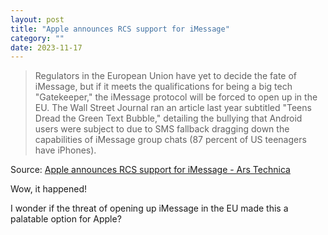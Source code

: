 ```yaml
---
layout: post
title: "Apple announces RCS support for iMessage"
category: ""
date: 2023-11-17
---
```


>Regulators in the European Union have yet to decide the fate of iMessage, but if it meets the qualifications for being a big tech "Gatekeeper," the iMessage protocol will be forced to open up in the EU. The Wall Street Journal ran an article last year subtitled "Teens Dread the Green Text Bubble," detailing the bullying that Android users were subject to due to SMS fallback dragging down the capabilities of iMessage group chats (87 percent of US teenagers have iPhones).

Source: [Apple announces RCS support for iMessage - Ars Technica](https://arstechnica.com/gadgets/2023/11/apple-announces-rcs-support-for-imessage/)

Wow, it happened!

I wonder if the threat of opening up iMessage in the EU made this a palatable option for Apple?
